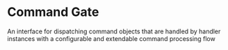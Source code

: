 # Command Gate
An interface for dispatching command objects that are handled by handler instances with a configurable and extendable command processing flow
